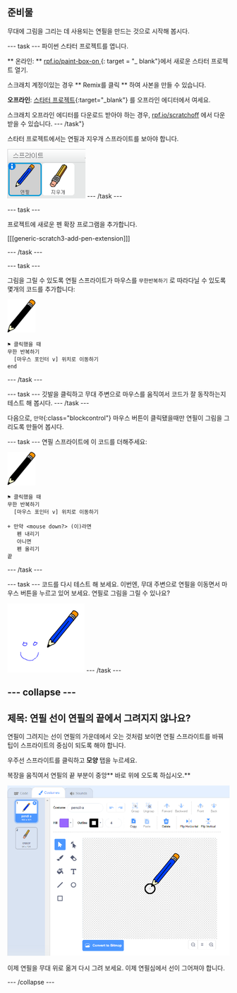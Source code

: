 ## 준비물

무대에 그림을 그리는 데 사용되는 연필을 만드는 것으로 시작해 봅시다.

\--- task \--- 파이썬 스타터 프로젝트를 엽니다.

** 온라인: ** [ rpf.io/paint-box-on ](http://rpf.io/paint-box-on) {: target = "_ blank"}에서 새로운 스타터 프로젝트 열기.

스크래치 계정이있는 경우 ** Remix를 클릭 ** 하여 사본을 만들 수 있습니다.

**오프라인**: [스타터 프로젝트](http://rpf.io/p/en/paint-box-go){:target="_blank"} 를 오프라인 에디터에서 여세요.

스크래치 오프라인 에디터를 다운로드 받아야 하는 경우, [rpf.io/scratchoff](http://rpf.io/scratchoff) 에서 다운 받을 수 있습니다. \--- /task"}

스타터 프로젝트에서는 연필과 지우개 스프라이트를 보아야 합니다.

![스크린샷](images/paint-starter.png) \--- /task \---

\--- task \---

프로젝트에 새로운 펜 확장 프로그램을 추가합니다.

[[[generic-scratch3-add-pen-extension]]]

\--- /task \---

\--- task \---

그림을 그릴 수 있도록 연필 스프라이트가 마우스를 `무한반복하기` 로 따라다닐 수 있도록 몇개의 코드를 추가합니다:

![연필](images/pencil.png)

```blocks3
⚑ 클릭했을 때
무한 반복하기 
  [마우스 포인터 v] 위치로 이동하기
end
```

\--- /task \---

\--- task \--- 깃발을 클릭하고 무대 주변으로 마우스를 움직여서 코드가 잘 동작하는지 테스트 해 봅시다. \--- /task \---

다음으로, `만약`{:class="blockcontrol"} 마우스 버튼이 클릭됐을때만 연필이 그림을 그리도록 만들어 봅시다.

\--- task \--- 연필 스프라이트에 이 코드를 더해주세요:

![연필](images/pencil.png)

```blocks3
⚑ 클릭했을 때
무한 반복하기 
  [마우스 포인터 v] 위치로 이동하기

+ 만약 <mouse down?> (이)라면
   펜 내리기
   아니면
   펜 올리기
끝
```

\--- /task \---

\--- task \--- 코드를 다시 테스트 해 보세요. 이번엔, 무대 주변으로 연필을 이동면서 마우스 버튼을 누르고 있어 보세요. 연필로 그림을 그릴 수 있나요?

![스크린샷](images/paint-draw.png) \--- /task \---

## \--- collapse \---

## 제목: 연필 선이 연필의 끝에서 그려지지 않나요?

연필이 그려지는 선이 연필의 가운데에서 오는 것처럼 보이면 연필 스프라이트를 바꿔 팁이 스프라이트의 중심이 되도록 해야 합니다.

우주선 스프라이트를 클릭하고 **모양** 탭을 누르세요.

복장을 움직여서 연필의 끝 부분이 중앙** 바로 위에 오도록 하십시오.** 

![코스튬 센터](images/costume-center-annotated.png)

이제 연필을 무대 위로 옮겨 다시 그려 보세요. 이제 연필심에서 선이 그어져야 합니다.

\--- /collapse \---